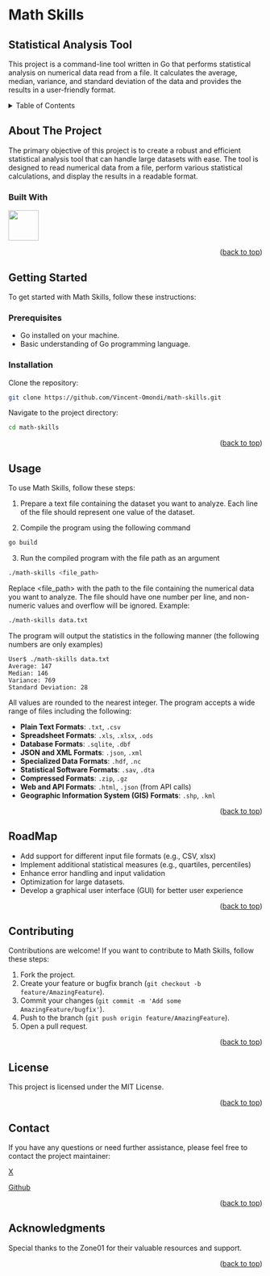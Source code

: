 <a name="readme-top"></a>


# Math Skills
## Statistical Analysis Tool

This project is a command-line tool written in Go that performs statistical analysis on numerical data read from a file. It calculates the average, median, variance, and standard deviation of the data and provides the results in a user-friendly format.

<!-- TABLE OF CONTENTS -->
<details>
  <summary>Table of Contents</summary>
  <ol>
    <li>
      <a href="#about-the-project">About The Project</a>
      <ul>
        <li><a href="#built-with">Built With</a></li>
      </ul>
    </li>
    <li>
      <a href="#getting-started">Getting Started</a>
      <ul>
        <li><a href="#prerequisites">Prerequisites</a></li>
        <li><a href="#installation">Installation</a></li>
      </ul>
    </li>
    <li><a href="#usage">Usage</a></li>
    <li><a href="#roadmap">Roadmap</a></li>
    <li><a href="#contributing">Contributing</a></li>
    <li><a href="#license">License</a></li>
    <li><a href="#contact">Contact</a></li>
    <li><a href="#acknowledgments">Acknowledgments</a></li>
  </ol>
</details>


## About The Project
The primary objective of this project is to create a robust and efficient statistical analysis tool that can handle large datasets with ease. The tool is designed to read numerical data from a file, perform various statistical calculations, and display the results in a readable format.

### Built With
<img src="https://go.dev/blog/go-brand/Go-Logo/PNG/Go-Logo_Blue.png" width="60" height="60">




<p align="right">(<a href="#math-skills">back to top</a>)</p>


## Getting Started

To get started with Math Skills, follow these instructions:

### Prerequisites
- Go installed on your machine.
- Basic understanding of Go programming language.


### Installation
Clone the repository:
```sh
git clone https://github.com/Vincent-Omondi/math-skills.git
``` 

Navigate to the project directory:

```sh
cd math-skills
```
<p align="right">(<a href="#math-skills">back to top</a>)</p>


## Usage

To use Math Skills, follow these steps:

1. Prepare a text file containing the dataset you want to analyze. Each line of the file should represent one value of the dataset.

2. Compile the program using the following command

```sh
go build
```
3. Run the compiled program with the file path as an argument

```sh
./math-skills <file_path>
```
Replace <file_path> with the path to the file containing the numerical data you want to analyze. The file should have one number per line, and non-numeric values and overflow will be ignored.
Example:
```sh
./math-skills data.txt
```

The program will output the statistics in the following manner (the following numbers are only examples)

```
User$ ./math-skills data.txt
Average: 147
Median: 146
Variance: 769
Standard Deviation: 28
```
All values are rounded to the nearest integer.
The program accepts a wide range of files including the following:

- **Plain Text Formats**: `.txt`, `.csv`
- **Spreadsheet Formats**: `.xls`, `.xlsx`, `.ods`
- **Database Formats**: `.sqlite`, `.dbf`
- **JSON and XML Formats**: `.json`, `.xml`
- **Specialized Data Formats**: `.hdf`, `.nc`
- **Statistical Software Formats**: `.sav`, `.dta`
- **Compressed Formats**: `.zip`, `.gz`
- **Web and API Formats**: `.html`, `.json` (from API calls)
- **Geographic Information System (GIS) Formats**: `.shp`, `.kml`

<p align="right">(<a href="#math-skills">back to top</a>)</p>

## RoadMap
* Add support for different input file formats (e.g., CSV, xlsx)
* Implement additional statistical measures (e.g., quartiles, percentiles)
* Enhance error handling and input validation
* Optimization for large datasets.
* Develop a graphical user interface (GUI) for better user experience

<p align="right">(<a href="#math-skills">back to top</a>)</p>


## Contributing

Contributions are welcome! If you want to contribute to Math Skills, follow these steps:

1. Fork the project.
2. Create your feature or bugfix branch (`git checkout -b feature/AmazingFeature`).
3. Commit your changes (`git commit -m 'Add some AmazingFeature/bugfix'`).
4. Push to the branch (`git push origin feature/AmazingFeature`).
5. Open a pull request.

<p align="right">(<a href="#math-skills">back to top</a>)</p>


## License
This project is licensed under the MIT License.

<p align="right">(<a href="#math-skills">back to top</a>)</p>

## Contact
If you have any questions or need further assistance, please feel free to contact the project maintainer:

[X](https://tweeter.com/vinomondi_1)

[Github](https://github.com/Vincent-Omondi/)

<p align="right">(<a href="#math-skills">back to top</a>)</p>


## Acknowledgments

Special thanks to the Zone01 for their valuable resources and support.

<p align="right">(<a href="#math-skills">back to top</a>)</p>
